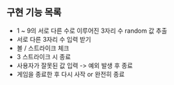 ## 구현 기능 목록
- 1 ~ 9의 서로 다른 수로 이루어진 3자리 수 random 값 추출
- 서로 다른 3자리 수 입력 받기
- 볼 / 스트라이크 체크
- 3 스트라이크 시 종료
- 사용자가 잘못된 값 입력 -> 예외 발생 후 종료
- 게임을 종료한 후 다시 사작 or 완전히 종료